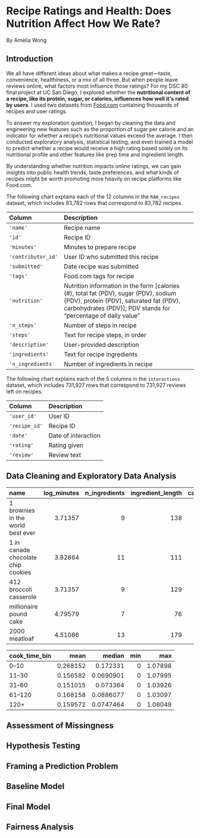 # Recipe Ratings and Health: Does Nutrition Affect How We Rate?

By Amelia Wong

## Introduction

We all have different ideas about what makes a recipe great—taste, convenience, healthiness, or a mix of all three. But when people leave reviews online, what factors most influence those ratings? For my DSC 80 final project at UC San Diego, I explored whether the **nutritional content of a recipe, like its protein, sugar, or calories, influences how well it's rated by users**. I used two datasets from [Food.com](https://food.com/) containing thousands of recipes and user ratings.

To answer my exploration question, I began by cleaning the data and engineering new features such as the proportion of sugar per calorie and an indicator for whether a recipe’s nutritional values exceed the average. I then conducted exploratory analysis, statistical testing, and even trained a model to predict whether a recipe would receive a high rating based solely on its nutritional profile and other features like prep time and ingredient length.

By understanding whether nutrition impacts online ratings, we can gain insights into public health trends, taste preferences, and what kinds of recipes might be worth promoting more heavily on recipe platforms like Food.com.


The following chart explains each of the 12 columns in the `RAW_recipes` dataset, which includes 83,782 rows that correspond to 83,782 recipes.

| Column             | Description                                                                                                                                                                                       |
| :----------------- | :------------------------------------------------------------------------------------------------------------------------------------------------------------------------------------------------ |
| `'name'`           | Recipe name                                                                                                                                                                                       |
| `'id'`             | Recipe ID                                                                                                                                                                                         |
| `'minutes'`        | Minutes to prepare recipe                                                                                                                                                                         |
| `'contributor_id'` | User ID who submitted this recipe                                                                                                                                                                 |
| `'submitted'`      | Date recipe was submitted                                                                                                                                                                         |
| `'tags'`           | Food.com tags for recipe                                                                                                                                                                          |
| `'nutrition'`      | Nutrition information in the form [calories (#), total fat (PDV), sugar (PDV), sodium (PDV), protein (PDV), saturated fat (PDV), carbohydrates (PDV)]; PDV stands for “percentage of daily value” |
| `'n_steps'`        | Number of steps in recipe                                                                                                                                                                         |
| `'steps'`          | Text for recipe steps, in order                                                                                                                                                                   |
| `'description'`    | User-provided description                                                                                                                                                                         |
| `'ingredients'`    | Text for recipe ingredients                                                                                                                                                                       |
| `'n_ingredients'`  | Number of ingredients in recipe                                                                                                                                                                   |


The following chart explains each of the 5 columns in the `interactions` dataset, which includes 731,927 rows that correspond to 731,927 reviews left on recipes.

| Column        | Description         |
| :------------ | :------------------ |
| `'user_id'`   | User ID             |
| `'recipe_id'` | Recipe ID           |
| `'date'`      | Date of interaction |
| `'rating'`    | Rating given        |
| `'review'`    | Review text         |

## Data Cleaning and Exploratory Data Analysis
| name                                 |   log_minutes |   n_ingredients |   ingredient_length |   calories |   avg_rating | has_description   |
|:-------------------------------------|--------------:|----------------:|--------------------:|-----------:|-------------:|:------------------|
| 1 brownies in the world    best ever |       3.71357 |               9 |                 138 |      138.4 |            4 | True              |
| 1 in canada chocolate chip cookies   |       3.82864 |              11 |                 111 |      595.1 |            5 | True              |
| 412 broccoli casserole               |       3.71357 |               9 |                 129 |      194.8 |            5 | True              |
| millionaire pound cake               |       4.79579 |               7 |                  76 |      878.3 |            5 | True              |
| 2000 meatloaf                        |       4.51086 |              13 |                 179 |      267   |            5 | True              |

| cook_time_bin   |     mean |    median |   min |     max |
|:----------------|---------:|----------:|------:|--------:|
| 0–10            | 0.268152 | 0.172331  |     0 | 1.07898 |
| 11–30           | 0.156582 | 0.0690901 |     0 | 1.07995 |
| 31–60           | 0.151015 | 0.073364  |     0 | 1.03926 |
| 61–120          | 0.168158 | 0.0886077 |     0 | 1.03097 |
| 120+            | 0.159572 | 0.0747464 |     0 | 1.08049 |

## Assessment of Missingness


## Hypothesis Testing


## Framing a Prediction Problem


## Baseline Model


## Final Model


## Fairness Analysis

